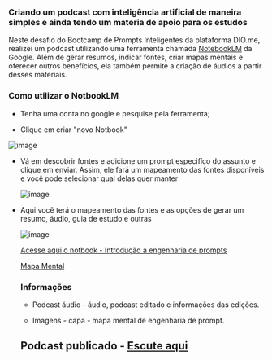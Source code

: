 ### Criando um podcast com inteligência artificial de maneira simples e ainda tendo um materia de apoio para os estudos

Neste desafio do Bootcamp de Prompts Inteligentes da plataforma DIO.me, realizei um podcast utilizando uma ferramenta chamada [NotebookLM](https://notebooklm.google.com/) da Google. Além de gerar resumos, indicar fontes, criar mapas mentais e oferecer outros benefícios, ela também permite a criação de áudios a partir desses materiais.

### Como utilizar o NotbookLM

- Tenha uma conta no google e pesquise pela ferramenta;
  
- Clique em criar "novo Notbook"
  
![image](https://github.com/user-attachments/assets/344d05b1-70dd-44eb-b492-024c44da7b8d)

- Vá em descobrir fontes e adicione um prompt especifíco do assunto e clique em enviar. Assim, ele fará um mapeamento das fontes disponíveis e você pode selecionar qual delas quer manter
  
  ![image](https://github.com/user-attachments/assets/c32af83c-0b82-4ea1-a8be-aeefeb749c6c)

- Aqui você terá o mapeamento das fontes e as opções de gerar um resumo, áudio, guia de estudo e outras
  
  ![image](https://github.com/user-attachments/assets/b7113bff-d757-4564-a362-c65e803d7f3a)

  [Acesse aqui o notbook - Introdução a engenharia de prompts](https://notebooklm.google.com/notebook/e75acb1c-42e8-464c-8b9c-0051b3f34ff4)

  [Mapa Mental](https://notebooklm.google.com/notebook/e75acb1c-42e8-464c-8b9c-0051b3f34ff4)

  ### Informações

  - Podcast áudio - áudio, podcast editado e informações das edições.
 
  - Imagens - capa - mapa mental de engenharia de prompt.
 
  ## Podcast publicado - [Escute aqui](https://open.spotify.com/episode/1Ky7GPjzpizbWUlkwFCsmc?si=VdlKeBQqRIGxmzASSRw3FA)

